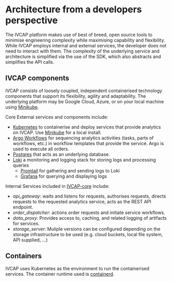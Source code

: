 
# Architecture from a developers perspective

The IVCAP platform makes use of best of breed, open source tools to minimise engineering complexity while maximising capability and flexibility.
While IVCAP employs internal and external services, the developer does not need to interact with them.
The complexity of the underlying service and architecture is simplified via the use of the SDK, which also abstracts and simplifies the API calls.

## IVCAP components

IVCAP consists of loosely coupled, independent containerised technology components that support its flexibility, agility and adaptability.
The underlying platform may be Google Cloud, Azure, or on your local machine using [Minikube](https://minikube.sigs.k8s.io/docs/start/).

Core External services and components include:

* [Kubernetes](https://kubernetes.io/) to containerise and deploy services that provide analytics on IVCAP.  Use [Minikube](https://minikube.sigs.k8s.io/docs/start/) for a local install.
* [Argo Workflows](https://argoproj.github.io/argo-workflows/) for sequencing analytics activities (tasks, parts of workflows, etc.) in workflow templates that provide the service.  Argo is used to execute all orders.
* [Postgres](https://www.postgresql.org/) that acts as an underlying database.
* [Loki](https://github.com/grafana/loki) a monitoring and logging stack for storing logs and processing queries
  * [Promtail](https://github.com/jafernandez73/grafana-loki/blob/master/docs/promtail-setup.md) for gathering and sending logs to Loki
  * [Grafana](https://grafana.com/docs/loki/latest/api/) for querying and displaying logs

Internal Services included in [IVCAP-core](https://github.com/ivcap-works/ivcap-core) include:

* _api_gateway_: waits and listens for requests, authorises requests, directs requests to the requested analytics service, acts as the REST API endpoint.
* _order_dispatcher_: actions order requests and initiate service workflows.
* _data_proxy_: Provides access to, caching, and related logging of artifacts for services.
* _storage_server_: Muliple versions can be configured depending on the storage infrastructure to be used (e.g. cloud buckets, local file system, API supplied, ...)


## Containers

IVCAP uses Kubernetes as the environment to run the containerised services. The container runtime used is [containerd](https://containerd.io).
